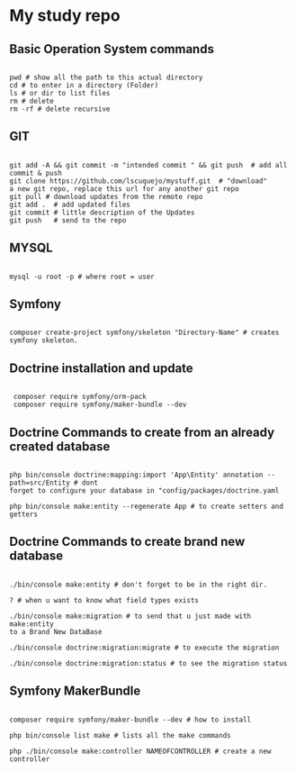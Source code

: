 # My study repo

## Basic Operation System commands
```

pwd # show all the path to this actual directory
cd # to enter in a directory (Folder)
ls # or dir to list files
rm # delete
rm -rf # delete recursive

```

## GIT
```

git add -A && git commit -m "intended commit " && git push  # add all commit & push
git clone https://github.com/lscuquejo/mystuff.git  # "download"
a new git repo, replace this url for any another git repo
git pull # download updates from the remote repo
git add .  # add updated files
git commit # little description of the Updates
git push   # send to the repo

```

## MYSQL
```

mysql -u root -p # where root = user

```

## Symfony
```

composer create-project symfony/skeleton "Directory-Name" # creates symfony skeleton.

```

## Doctrine installation and update
```

 composer require symfony/orm-pack
 composer require symfony/maker-bundle --dev

```

## Doctrine Commands to create from an already created database
```

php bin/console doctrine:mapping:import 'App\Entity' annotation --path=src/Entity # dont
forget to configure your database in "config/packages/doctrine.yaml

php bin/console make:entity --regenerate App # to create setters and getters

```

## Doctrine Commands to create brand new database
```

./bin/console make:entity # don't forget to be in the right dir.

? # when u want to know what field types exists

./bin/console make:migration # to send that u just made with make:entity 
to a Brand New DataBase

./bin/console doctrine:migration:migrate # to execute the migration

./bin/console doctrine:migration:status # to see the migration status

```

## Symfony MakerBundle
```

composer require symfony/maker-bundle --dev # how to install

php bin/console list make # lists all the make commands

php ./bin/console make:controller NAMEOFCONTROLLER # create a new controller

```
